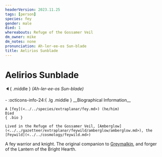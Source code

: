 ```yaml
---
headerVersion: 2023.11.25
tags: [person]
species: fey
gender: male
died: 1
whereabouts: Refuge of the Gossamer Veil
dm_owner: mike
dm_notes: none
pronunciation: Ah-ler-ee-os Sun-blade
title: Aelirios Sunblade
---
```

# Aelirios Sunblade
:speaker:{ .middle } *(Ah-ler-ee-os Sun-blade)*  
<div class="grid cards ext-narrow-margin ext-one-column" markdown>
- :octicons-info-24:{ .lg .middle } __Biographical Information__

    A [fey](<../../species/extraplanar/fey.md>) (he/him)  
    Died  
    { .bio }

    Lived in the Refuge of the Gossamer Veil, [Amberglow](<../../gazetteer/extraplanar/feywild/amberglow/amberglow.md>), the [Feywild](<../../cosmology/feywild.md>)
</div>


A fey warrior and knight. The original companion to [Greymalkin](<../pcs/cleenseau/greymalkin.md>), and forger of the Lantern of the Bright Hearth.


